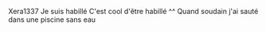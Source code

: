 Xera1337 Je suis habillé
C'est cool d'être habillé ^^
Quand soudain
j'ai sauté dans une piscine sans eau
